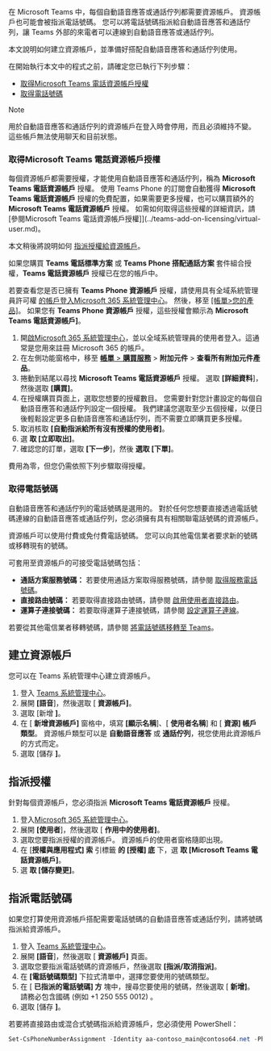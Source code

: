 在 Microsoft Teams 中，每個自動語音應答或通話佇列都需要資源帳戶。 資源帳戶也可能會被指派電話號碼。 您可以將電話號碼指派給自動語音應答和通話佇列，讓 Teams 外部的來電者可以連線到自動語音應答或通話佇列。

本文說明如何建立資源帳戶，並準備好搭配自動語音應答和通話佇列使用。

在開始執行本文中的程式之前，請確定您已執行下列步驟：

- [取得Microsoft Teams 電話資源帳戶授權](#obtain-microsoft-teams-phone-resource-account-licenses)
- [取得電話號碼](#obtain-phone-numbers)

> [!NOTE]
> 用於自動語音應答和通話佇列的資源帳戶在登入時會停用，而且必須維持不變。 這些帳戶無法使用聊天和目前狀態。

### <a name="obtain-microsoft-teams-phone-resource-account-licenses"></a>取得Microsoft Teams 電話資源帳戶授權

每個資源帳戶都需要授權，才能使用自動語音應答和通話佇列，稱為 **Microsoft Teams 電話資源帳戶** 授權。 使用 Teams Phone 的訂閱會自動獲得 **Microsoft Teams 電話資源帳戶** 授權的免費配置，如果需要更多授權，也可以購買額外的 **Microsoft Teams 電話資源帳戶** 授權。 如需如何取得這些授權的詳細資訊，請[參閱Microsoft Teams 電話資源帳戶授權]](../teams-add-on-licensing/virtual-user.md)。

本文稍後將說明如何 [指派授權給資源帳戶](#assign-a-license)。

如果您購買 **Teams 電話標準方案** 或 **Teams Phone 搭配通話方案** 套件組合授權，**Teams 電話資源帳戶** 授權已在您的帳戶中。

若要查看您是否已擁有 **Teams Phone 資源帳戶** 授權，請使用具有全域系統管理員許可權 [的帳戶登入Microsoft 365 系統管理中心](https://go.microsoft.com/fwlink/p/?linkid=2024339)。 然後，移至 [[帳單>您的產品]](https://admin.microsoft.com/Adminportal/Home#/subscriptions)。 如果您有 **Teams Phone 資源帳戶** 授權，這些授權會顯示為 **Microsoft Teams 電話資源帳戶]**。

1. 開[啟Microsoft 365 系統管理中心](https://go.microsoft.com/fwlink/p/?linkid=2024339)，並以全域系統管理員的使用者登入。這通常是您用來註冊 Microsoft 365 的帳戶。
2. 在左側功能窗格中，移至 [**帳單**  >  **購買服務**](https://admin.microsoft.com/Adminportal/Home#/catalog)  >  **附加元件**  >  **查看所有附加元件產品**。
3. 捲動到結尾以尋找 **Microsoft Teams 電話資源帳戶** 授權。 選取 **[詳細資料**]，然後選取 **[購買]**。
4. 在授權購買頁面上，選取您想要的授權數目。 您需要針對您計畫設定的每個自動語音應答和通話佇列設定一個授權。 我們建議您選取至少五個授權，以便日後輕鬆設定更多自動語音應答和通話佇列，而不需要立即購買更多授權。
5. 取消核取 **[自動指派給所有沒有授權的使用者]**。
6. 選 **取 [立即取出]**。
7. 確認您的訂單，選取 **[下一步**]，然後 **選取 [下單]**。

費用為零，但您仍需依照下列步驟取得授權。

### <a name="obtain-phone-numbers"></a>取得電話號碼

自動語音應答和通話佇列的電話號碼是選用的。 對於任何您想要直接透過電話號碼連線的自動語音應答或通話佇列，您必須擁有具有相關聯電話號碼的資源帳戶。

資源帳戶可以使用付費或免付費電話號碼。 您可以向其他電信業者要求新的號碼或移轉現有的號碼。

可套用至資源帳戶的可接受電話號碼包括：

- **通話方案服務號碼：** 若要使用通話方案取得服務號碼，請參閱 [取得服務電話號碼](../getting-service-phone-numbers.md)。
- **直接路由號碼：** 若要取得直接路由號碼，請參閱 [啟用使用者直接路由](/microsoftteams/direct-routing-enable-users#configure-the-phone-number-and-enable-enterprise-voice)。
- **運算子連接號碼：** 若要取得運算子連接號碼，請參閱 [設定運算子連線](/microsoftteams/operator-connect-configure#set-up-phone-numbers)。

若要從其他電信業者移轉號碼，請參閱 [將電話號碼移轉至 Teams](../phone-number-calling-plans/transfer-phone-numbers-to-teams.md)。

## <a name="create-a-resource-account"></a>建立資源帳戶

您可以在 Teams 系統管理中心建立資源帳戶。

1. 登入 [Teams 系統管理中心](https://go.microsoft.com/fwlink/p/?linkid=2066851)。 
2. 展開 **[語音**]，然後選取 [ **資源帳戶]**。
3. 選取 [新增 **]**。
4. 在 [ **新增資源帳戶]** 窗格中，填寫 **[顯示名稱**]、[ **使用者名稱**] 和 [ **資源] 帳戶類型**。 資源帳戶類型可以是 **自動語音應答** 或 **通話佇列**，視您使用此資源帳戶的方式而定。
5. 選取 [儲存 **]**。

## <a name="assign-a-license"></a>指派授權

針對每個資源帳戶，您必須指派 **Microsoft Teams 電話資源帳戶** 授權。

1. 登入[Microsoft 365 系統管理中心](https://go.microsoft.com/fwlink/p/?linkid=2024339)。 
2. 展開 **[使用者**]，然後選取 [ **作用中的使用者]**。
3. 選取您要指派授權的資源帳戶。 資源帳戶的使用者窗格隨即出現。
4. 在 [**授權與應用程式] 索** 引標籤 **的 [授權] 底** 下，選 **取 [Microsoft Teams 電話資源帳戶]**。
5. 選 **取 [儲存變更]**。

## <a name="assign-a-phone-number"></a>指派電話號碼

如果您打算使用資源帳戶搭配需要電話號碼的自動語音應答或通話佇列，請將號碼指派給資源帳戶。

1. 登入 [Teams 系統管理中心](https://go.microsoft.com/fwlink/p/?linkid=2066851)。
2. 展開 **[語音**]，然後選取 [ **資源帳戶]** 頁面。
3. 選取您要指派電話號碼的資源帳戶，然後選取 **[指派/取消指派]**。
4. 在 **[電話號碼類型]** 下拉式清單中，選擇您要使用的號碼類型。
5. 在 [ **已指派的電話號碼] 方** 塊中，搜尋您要使用的號碼，然後選取 [ **新增]**。 請務必包含國碼 (例如 +1 250 555 0012) 。
6. 選取 [儲存 **]**。

若要將直接路由或混合式號碼指派給資源帳戶，您必須使用 PowerShell：

```powershell
Set-CsPhoneNumberAssignment -Identity aa-contoso_main@contoso64.net -PhoneNumber +19295550150 -PhoneNumberType DirectRouting
```
